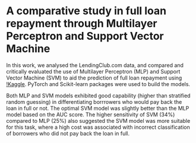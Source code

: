 # A comparative study in full loan repayment through Multilayer Perceptron and Support Vector Machine

In this work, we analysed the LendingClub.com data, and compared and critically evaluated the use of Multilayer Perceptron (MLP) and Support Vector Machine (SVM) to aid the prediction of full loan repayment using [!Kaggle](https://www.kaggle.com/itssuru/loan-data). PyTorch and Scikit-learn packages were used to build the models.

Both MLP and SVM models exhibited good capability (higher than stratified random guessing) in differentiating borrrowers who would pay back the loan in full or not. The optimal SVM model was slightly better than the MLP model based on the AUC score. The higher sensitivity of SVM (34%) compared to MLP (25%) also suggested the SVM model was more suitable for this task, where a high cost was associated with incorrect classification of borrowers who did not pay back the loan in full. 
